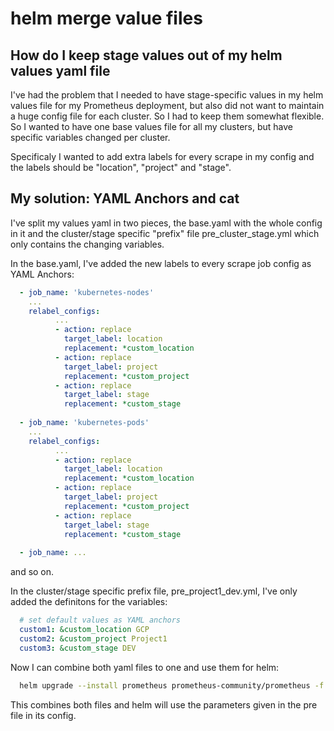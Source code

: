 # helm merge value files
## How do I keep stage values out of my helm values yaml file

I've had the problem that I needed to have stage-specific values in my helm values file for my Prometheus deployment, but also did not want to maintain a huge config file for each cluster. So I had to keep them somewhat flexible.
So I wanted to have one base values file for all my clusters, but have specific variables changed per cluster.

Specificaly I wanted to add extra labels for every scrape in my config and the labels should be "location", "project" and "stage".

## My solution: YAML Anchors and cat


I've split my values yaml in two pieces, the base.yaml with the whole config in it and the cluster/stage specific "prefix" file pre_cluster_stage.yml which only contains the changing variables.

In the base.yaml, I've added the new labels to every scrape job config as YAML Anchors:
```yaml  
  - job_name: 'kubernetes-nodes'
    ...
    relabel_configs:
          ...
          - action: replace
            target_label: location
            replacement: *custom_location      
          - action: replace
            target_label: project
            replacement: *custom_project    
          - action: replace
            target_label: stage
            replacement: *custom_stage
            
  - job_name: 'kubernetes-pods'
    ...
    relabel_configs:
          ...
          - action: replace
            target_label: location
            replacement: *custom_location      
          - action: replace
            target_label: project
            replacement: *custom_project    
          - action: replace
            target_label: stage
            replacement: *custom_stage
            
  - job_name: ...
```            
and so on.
            
In the cluster/stage specific prefix file, pre_project1_dev.yml, I've only added the definitons for the variables:
```yaml
  # set default values as YAML anchors
  custom1: &custom_location GCP
  custom2: &custom_project Project1
  custom3: &custom_stage DEV
```

Now I can combine both yaml files to one and use them for helm:
```bash
  helm upgrade --install prometheus prometheus-community/prometheus -f <(cat pre_project1_dev.yml base.yml)
```  
This combines both files and helm will use the parameters given in the pre file in its config.
